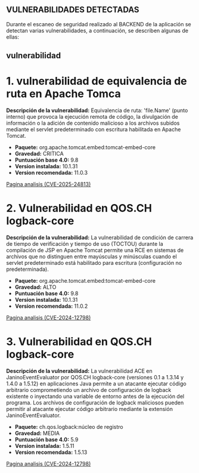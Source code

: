 ## VULNERABILIDADES DETECTADAS ##
Durante el escaneo de seguridad realizado al BACKEND de la aplicación se detectan varias vulnerabilidades, a continuación, se describen algunas de ellas:  
## vulnerabilidad
# 1. vulnerabilidad de equivalencia de ruta en Apache Tomca 

**Descripción de la vulnerabilidad:** Equivalencia de ruta: 'file.Name' (punto interno) que provoca la ejecución remota de código, la divulgación de información o la adición de contenido malicioso a los archivos subidos mediante el servlet predeterminado con escritura habilitada en Apache Tomcat.

 * **Paquete:** org.apache.tomcat.embed:tomcat-embed-core 
 * **Gravedad:** CRITICA 
 * **Puntuación base 4.0:** 9.8 
 * **Version instalada:** 10.1.31 
 * **Version recomendada:** 11.0.3 

 [Pagina analisis (CVE-2025-24813)](https://nvd.nist.gov/vuln/detail/CVE-2025-24813)

# 2. Vulnerabilidad en QOS.CH logback-core 

**Descripción de la vulnerabilidad:** La vulnerabilidad de condición de carrera de tiempo de verificación y tiempo de uso (TOCTOU) durante la compilación de JSP en Apache Tomcat permite una RCE en sistemas de archivos que no distinguen entre mayúsculas y minúsculas cuando el servlet predeterminado está habilitado para escritura (configuración no predeterminada).

* **Paquete:** org.apache.tomcat.embed:tomcat-embed-core
* **Gravedad:** ALTO
* **Puntuación base 4.0:** 9.8
* **Version instalada:** 10.1.31
* **Version recomendada:** 	11.0.2

 [Pagina analisis (CVE-2024-12798)](https://nvd.nist.gov/vuln/detail/cve-2024-50379)



# 3. Vulnerabilidad en QOS.CH logback-core 

**Descripción de la vulnerabilidad:** La vulnerabilidad ACE en JaninoEventEvaluator por QOS.CH logback-core (versiones 0.1 a 1.3.14 y 1.4.0 a 1.5.12) en aplicaciones Java permite a un atacante ejecutar código arbitrario comprometiendo un archivo de configuración de logback existente o inyectando una variable de entorno antes de la ejecución del programa. Los archivos de configuración de logback maliciosos pueden permitir al atacante ejecutar código arbitrario mediante la extensión JaninoEventEvaluator. 
* **Paquete:** ch.qos.logback:núcleo de registro
* **Gravedad:** MEDIA
* **Puntuación base 4.0:** 5.9
* **Version instalada:** 1.5.11
* **Version recomendada:** 1.5.13

 [Pagina analisis (CVE-2024-12798)](https://www.incibe.es/incibe-cert/alerta-temprana/vulnerabilidades/cve-2024-12798)
